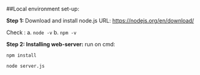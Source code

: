 ##Local environment set-up:

**Step 1:**
Download and install node.js
URL: https://nodejs.org/en/download/

Check :
a. `node -v`
b. `npm -v`

**Step 2: Installing web-server:**
run on cmd:

`npm install`

`node server.js`



